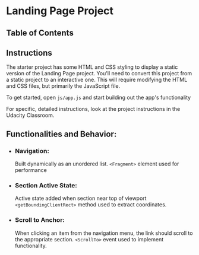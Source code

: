 # Landing Page Project

## Table of Contents

## Instructions

The starter project has some HTML and CSS styling to display a static version of the Landing Page project. You'll need to convert this project from a static project to an interactive one. This will require modifying the HTML and CSS files, but primarily the JavaScript file.

To get started, open `js/app.js` and start building out the app's functionality

For specific, detailed instructions, look at the project instructions in the Udacity Classroom.

## Functionalities and Behavior:

- ### **Navigation:**

  Built dynamically as an unordered list. `<Fragment>` element used for performance

- ### **Section Active State:**

  Active state added when section near top of viewport `<getBoundingClientRect>` method used to extract coordinates.

- ### **Scroll to Anchor:**
  When clicking an item from the navigation menu, the link should scroll to the appropriate section. `<ScrollTo>` event used to implement functionality.
